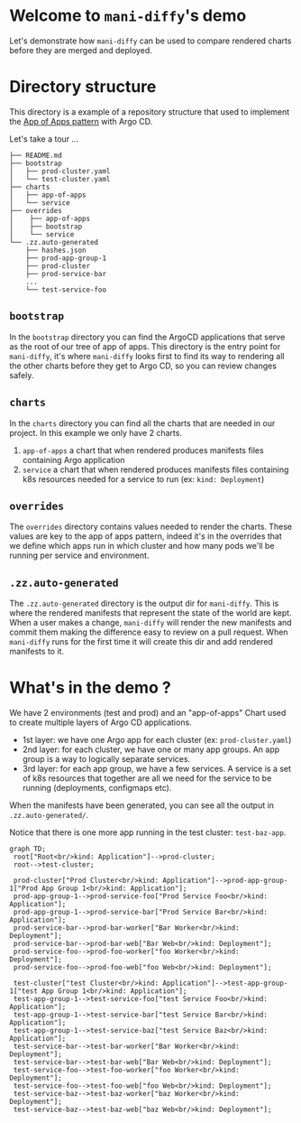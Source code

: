 # Welcome to `mani-diffy`'s demo

Let's demonstrate how `mani-diffy` can be used to compare rendered charts before they are merged and deployed.

# Directory structure

This directory is a example of a repository structure that used to implement the [App of Apps pattern](https://argo-cd.readthedocs.io/en/stable/operator-manual/cluster-bootstrapping/#app-of-apps-pattern) with Argo CD.

Let's take a tour ...

```
├── README.md
├── bootstrap
│   ├── prod-cluster.yaml
│   └── test-cluster.yaml
├── charts
│   ├── app-of-apps
│   └── service
├── overrides
│    ├── app-of-apps
│    ├── bootstrap
│    └── service
└── .zz.auto-generated
    ├── hashes.json
    ├── prod-app-group-1
    ├── prod-cluster
    ├── prod-service-bar
    ...
    └── test-service-foo
```

## `bootstrap`

In the `bootstrap` directory you can find the ArgoCD applications that serve as the root of our tree of app of apps.
This directory is the entry point for `mani-diffy`, it's where `mani-diffy` looks first to find its way to rendering all the other charts before they get to Argo CD, so you can review changes safely.

## `charts`

In the `charts` directory you can find all the charts that are needed in our project.
In this example we only have 2 charts.
1. `app-of-apps` a chart that when rendered produces manifests files containing Argo application
2. `service` a chart that when rendered produces manifests files containing k8s resources needed for a service to run (ex: `kind: Deployment`)

## `overrides`

The `overrides` directory contains values needed to render the charts. 
These values are key to the app of apps pattern, indeed it's in the overrides that we define which apps run in which cluster and how many pods we'll be running per service and environment. 

## `.zz.auto-generated`

The `.zz.auto-generated` directory is the output dir for `mani-diffy`.
This is where the rendered manifests that represent the state of the world are kept.
When a user makes a change, `mani-diffy` will render the new manifests and commit them making the difference easy to review on a pull request. 
When `mani-diffy` runs for the first time it will create this dir and add rendered manifests to it.


# What's in the demo ?

We have 2 environments (test and prod) and an "app-of-apps" Chart used to create multiple layers of Argo CD applications.

- 1st layer: we have one Argo app for each cluster (ex: `prod-cluster.yaml`)
- 2nd layer: for each cluster, we have one or many app groups. An app group is a way to logically separate services.
- 3rd layer: for each app group, we have a few services. A service is a set of k8s resources that together are all we need for the service to be running (deployments, configmaps etc).

When the manifests have been generated, you can see all the output in `.zz.auto-generated/`.

Notice that there is one more app running in the test cluster: `test-baz-app`.

```mermaid
graph TD;
 root["Root<br/>kind: Application"]-->prod-cluster;
 root-->test-cluster;

 prod-cluster["Prod Cluster<br/>kind: Application"]-->prod-app-group-1["Prod App Group 1<br/>kind: Application"];
 prod-app-group-1-->prod-service-foo["Prod Service Foo<br/>kind: Application"];
 prod-app-group-1-->prod-service-bar["Prod Service Bar<br/>kind: Application"];
 prod-service-bar-->prod-bar-worker["Bar Worker<br/>kind: Deployment"];
 prod-service-bar-->prod-bar-web["Bar Web<br/>kind: Deployment"];
 prod-service-foo-->prod-foo-worker["foo Worker<br/>kind: Deployment"];
 prod-service-foo-->prod-foo-web["foo Web<br/>kind: Deployment"];

 test-cluster["test Cluster<br/>kind: Application"]-->test-app-group-1["test App Group 1<br/>kind: Application"];
 test-app-group-1-->test-service-foo["test Service Foo<br/>kind: Application"];
 test-app-group-1-->test-service-bar["test Service Bar<br/>kind: Application"];
 test-app-group-1-->test-service-baz["test Service Baz<br/>kind: Application"];
 test-service-bar-->test-bar-worker["Bar Worker<br/>kind: Deployment"];
 test-service-bar-->test-bar-web["Bar Web<br/>kind: Deployment"];
 test-service-foo-->test-foo-worker["foo Worker<br/>kind: Deployment"];
 test-service-foo-->test-foo-web["foo Web<br/>kind: Deployment"];
 test-service-baz-->test-baz-worker["baz Worker<br/>kind: Deployment"];
 test-service-baz-->test-baz-web["baz Web<br/>kind: Deployment"];
```
